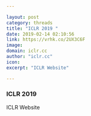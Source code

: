 ```yaml
---

layout: post
category: threads
title: "ICLR 2019 "
date: 2019-02-14 02:10:56
link: https://vrhk.co/2UX3C6F
image: 
domain: iclr.cc
author: "iclr.cc"
icon: 
excerpt: "ICLR Website"

---
```


### ICLR 2019 

ICLR Website